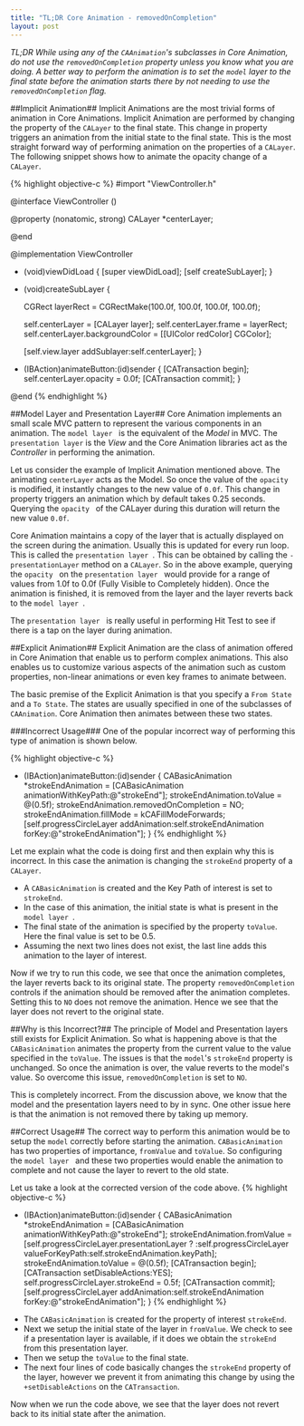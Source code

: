 ```yaml
---
title: "TL;DR Core Animation - removedOnCompletion"
layout: post
---
```

*TL;DR While using any of the `CAAnimation`'s subclasses in Core Animation, do not use the `removedOnCompletion` property unless you know what you are doing. A better way to perform the animation is to set the `model` layer to the final state before the animation starts there by not needing to use the `removedOnCompletion` flag.*

##Implicit Animation##
Implicit Animations are the most trivial forms of animation in Core Animations. Implicit Animation are performed by changing the property of the `CALayer` to the final state. This change in property triggers an animation from the initial state to the final state. This is the most straight forward way of performing animation on the properties of a `CALayer`. The following snippet shows how to animate the opacity change of a `CALayer`.

{% highlight objective-c %}
#import "ViewController.h"

@interface ViewController ()

@property (nonatomic, strong) CALayer *centerLayer;

@end

@implementation ViewController

- (void)viewDidLoad {
    [super viewDidLoad];
    [self createSubLayer];
}

- (void)createSubLayer {
    
    CGRect layerRect = CGRectMake(100.0f, 100.0f, 100.0f, 100.0f);
    
    self.centerLayer = [CALayer layer];
    self.centerLayer.frame = layerRect;
    self.centerLayer.backgroundColor = [[UIColor redColor] CGColor];
    
    [self.view.layer addSublayer:self.centerLayer];
}

- (IBAction)animateButton:(id)sender {
    [CATransaction begin];
    self.centerLayer.opacity = 0.0f;
    [CATransaction commit];
}

@end
{% endhighlight %}

##Model Layer and Presentation Layer##
Core Animation implements an small scale MVC pattern to represent the various components in an animation. The `model layer ` is the equivalent of the *Model* in MVC. The `presentation layer` is the *View* and the Core Animation libraries act as the *Controller* in performing the animation.

Let us consider the example of Implicit Animation mentioned above. The animating `centerLayer` acts as the Model. So once the value of the `opacity ` is modified, it instantly changes to the new value of `0.0f`. This change in property triggers an animation which by default takes 0.25 seconds. Querying the `opacity ` of the CALayer during this duration will return the new value `0.0f`.

Core Animation maintains a copy of the layer that is actually displayed on the screen during the animation. Usually this is updated for every run loop. This is called the `presentation layer `. This can be obtained by calling the `-presentationLayer` method on a `CALayer`. So in the above example, querying the `opacity ` on the `presentation layer ` would provide for a range of values from 1.0f to 0.0f (Fully Visible to Completely hidden). Once the animation is finished, it is removed from the layer and the layer reverts back to the `model layer `.

The `presentation layer ` is really useful in performing Hit Test to see if there is a tap on the layer during animation.

##Explicit Animation##
Explicit Animation are the class of animation offered in Core Animation that enable us to perform complex animations. This also enables us to customize various aspects of the animation such as custom properties, non-linear animations or even key frames to animate between.

The basic premise of the Explicit Animation is that you specify a `From State` and a `To State`. The states are usually specified in one of the subclasses of `CAAnimation`. Core Animation then animates between these two states.

###Incorrect Usage###
One of the popular incorrect way of performing this type of animation is shown below.

{% highlight objective-c %}
- (IBAction)animateButton:(id)sender {
	CABasicAnimation *strokeEndAnimation = [CABasicAnimation animationWithKeyPath:@"strokeEnd"];
    strokeEndAnimation.toValue = @(0.5f);
    strokeEndAnimation.removedOnCompletion = NO;
    strokeEndAnimation.fillMode = kCAFillModeForwards;
    [self.progressCircleLayer addAnimation:self.strokeEndAnimation forKey:@"strokeEndAnimation"];
}
{% endhighlight %}

Let me explain what the code is doing first and then explain why this is incorrect. In this case the animation is changing the `strokeEnd` property of a `CALayer`. 

* A `CABasicAnimation` is created and the Key Path of interest is set to `strokeEnd`. 
* In the case of this animation, the initial state is what is present in the `model layer `. 
* The final state of the animation is specified by the property `toValue`. Here the final value is set to be 0.5. 
* Assuming the next two lines does not exist, the last line adds this animation to the layer of interest. 

Now if we try to run this code, we see that once the animation completes, the layer reverts back to its original state. The property `removedOnCompletion` controls if the animation should be removed after the animation completes. Setting this to `NO` does not remove the animation. Hence we see that the layer does not revert to the original state.

##Why is this Incorrect?##
The principle of Model and Presentation layers still exists for Explicit Animation. So what is happening above is that the `CABasicAnimation` animates the property from the current value to the value specified in the `toValue`. The issues is that the `model`'s `strokeEnd` property is unchanged. So once the animation is over, the value reverts to the model's value. So overcome this issue, `removedOnCompletion` is set to `NO`.

This is completely incorrect. From the discussion above, we know that the model and the presentation layers need to by in sync. One other issue here is that the animation is not removed there by taking up memory.

##Correct Usage##
The correct way to perform this animation would be to setup the `model` correctly before starting the animation. `CABasicAnimation` has two properties of importance, `fromValue` and `toValue`. So configuring the `model layer ` and these two properties would enable the animation to complete and not cause the layer to revert to the old state.

Let us take a look at the corrected version of the code above.
{% highlight objective-c %}
- (IBAction)animateButton:(id)sender {
	CABasicAnimation *strokeEndAnimation = [CABasicAnimation animationWithKeyPath:@"strokeEnd"];
	strokeEndAnimation.fromValue = [self.progressCircleLayer.presentationLayer ? :self.progressCircleLayer valueForKeyPath:self.strokeEndAnimation.keyPath];
    strokeEndAnimation.toValue = @(0.5f);
    [CATransaction begin];
	[CATransaction setDisableActions:YES];
	self.progressCircleLayer.strokeEnd = 0.5f;
	[CATransaction commit];
    [self.progressCircleLayer addAnimation:self.strokeEndAnimation forKey:@"strokeEndAnimation"];
}
{% endhighlight %}

* The `CABasicAnimation` is created for the property of interest `strokeEnd`.
* Next we setup the initial state of the layer in `fromValue`. We check to see if a presentation layer is available, if it does we obtain the `strokeEnd` from this presentation layer.
* Then we setup the `toValue` to the final state.
* The next four lines of code basically changes the `strokeEnd` property of the layer, however we prevent it from animating this change by using the `+setDisableActions` on the `CATransaction`.

Now when we run the code above, we see that the layer does not revert back to its initial state after the animation.